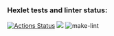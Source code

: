 ### Hexlet tests and linter status:
[![Actions Status](https://github.com/Ideriglazov/php-project-lvl1/workflows/hexlet-check/badge.svg)](https://github.com/Ideriglazov/php-project-lvl1/actions)
<a href="https://codeclimate.com/github/codeclimate/codeclimate/maintainability"><img src="https://api.codeclimate.com/v1/badges/a99a88d28ad37a79dbf6/maintainability" /></a>
![make-lint](https://github.com/Ideriglazov/php-project-lvl1/actions/workflows/make-lint.yml/badge.svg)
